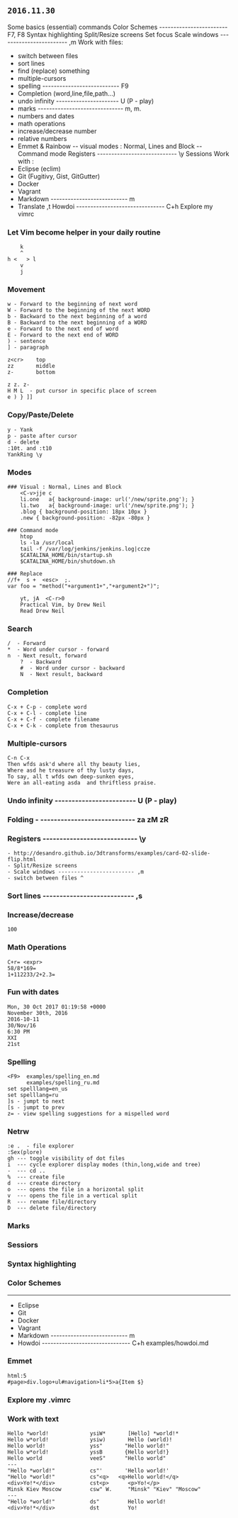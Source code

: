 ## `2016.11.30`
Some basics (essential) commands
Color Schemes ------------------------ F7, F8
Syntax highlighting
Split/Resize screens
Set focus
Scale windows ------------------------ ,m
Work with files:
- switch between files
- sort lines
- find (replace) something
- multiple-cursors
- spelling --------------------------- F9
- Completion (word,line,file,path...)
- undo infinity ---------------------- U (P - play)
- marks ------------------------------ m, m.
- numbers and dates
- math operations
- increase/decrease number
- relative numbers
- Emmet & Rainbow
-- visual modes : Normal, Lines and Block
-- Command mode
Registers ---------------------------- \y
Sessions
Work with :
- Eclipse (eclim)
- Git (Fugitivy, Gist, GitGutter)
- Docker
- Vagrant
- Markdown --------------------------- <Bslash>m
- Translate ,t
Howdoi ------------------------------- C+h
Explore my vimrc


### Let Vim become helper in your daily routine

        k
        ^
    h <   > l
        v
        j

### Movement
    w - Forward to the beginning of next word
    W - Forward to the beginning of the next WORD
    b - Backward to the next beginning of a word
    B - Backward to the next beginning of a WORD
    e - Forward to the next end of word
    E - Forward to the next end of WORD
    ) - sentence
    ] - paragraph

    z<cr>    top
    zz       middle
    z-       bottom

    z z. z-
    H M L  - put cursor in specific place of screen
    e ) } ]]

### Copy/Paste/Delete
    y - Yank
    p - paste after cursor
    d - delete
    :10t. and :t10
    YankRing \y

### Modes
    ### Visual : Normal, Lines and Block
        <C-v>jje c
        li.one   a{ background-image: url('/new/sprite.png'); }
        li.two   a{ background-image: url('/new/sprite.png'); }
        .blog { background-position: 18px 10px }
        .new { background-position: -82px -80px }

    ### Command mode
        htop
        ls -la /usr/local
        tail -f /var/log/jenkins/jenkins.log|ccze
        $CATALINA_HOME/bin/startup.sh
        $CATALINA_HOME/bin/shutdown.sh

    ### Replace
    //f+  s +  <esc>  ;.
    var foo = "method("+argument1+","+argument2+")";

        yt, jA  <C-r>0
        Practical Vim, by Drew Neil
        Read Drew Neil

### Search

    /  - Forward
    *  - Word under cursor - forward
    n  - Next result, forward
        ?  - Backward
        #  - Word under cursor - backward
        N  - Next result, backward

### Completion
    C-x + C-p - complete word
    C-x + C-l - complete line
    C-x + C-f - complete filename
    C-x + C-k - complete from thesaurus

### Multiple-cursors
    C-n C-x
    Then wfds ask'd where all thy beauty lies,
    Where asd he treasure of thy lusty days,
    To say, all t wfds own deep-sunken eyes,
    Were an all-eating asda  and thriftless praise.

### Undo infinity ------------------------ U (P - play)

### Folding - ---------------------------- za zM zR

### Registers ---------------------------- \y
    - http://desandro.github.io/3dtransforms/examples/card-02-slide-flip.html
    - Split/Resize screens
    - Scale windows ------------------------ ,m
    - switch between files ^

### Sort lines --------------------------- ,s

### Increase/decrease
    100

### Math Operations
    C+r= <expr>
    58/8*169=
    1+112233/2+2.3=

### Fun with dates
    Mon, 30 Oct 2017 01:19:58 +0000
    November 30th, 2016
    2016-10-11
    30/Nov/16
    6:30 PM
    XXI
    21st

### Spelling
    <F9>  examples/spelling_en.md
          examples/spelling_ru.md
    set spelllang=en_us
    set spelllang=ru
    ]s - jumpt to next
    [s - jumpt to prev
    z= - view spelling suggestions for a mispelled word

### Netrw
    :e .  - file explorer
    :Sex(plore)
    gh --- toggle visibility of dot files
    i  --- cycle explorer display modes (thin,long,wide and tree)
    -  --- cd ..
    %  --- create file
    d  --- create directory
    o  --- opens the file in a horizontal split
    v  --- opens the file in a vertical split
    R  --- rename file/directory
    D  --- delete file/directory

### Marks

### Sessiors

### Syntax highlighting

### Color Schemes
---
- Eclipse
- Git
- Docker
- Vagrant
- Markdown --------------------------- <Bslash>m
- Howdoi ------------------------------- C+h examples/howdoi.md

### Emmet
    html:5
    #page>div.logo+ul#navigation>li*5>a{Item $}

###   Explore my .vimrc


### Work with text
    Hello *world!             ysiW*       [Hello] *world!*
    Hello w*orld!             ysiw)       Hello (world)!
    Hello world!              yss"       "Hello world!"
    Hello w*orld!             yssB       {Hello world!}
    Hello world               veeS"      "Hello world"
    ---
    "Hello *world!"           cs"'       'Hello world!'
    "Hello *world!"           cs"<q>   <q>Hello world!</q>
    <div>Yo!*</div>           cst<p>      <p>Yo!</p>
    Minsk Kiev Moscow         csw" W.     "Minsk" "Kiev" "Moscow"
    ---
    "Hello *world!"           ds"         Hello world!
    <div>Yo!*</div>           dst         Yo!



